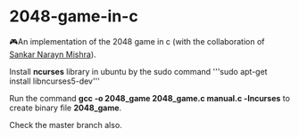# 2048-game-in-c
🎮An implementation of the 2048 game in c (with the collaboration of [Sankar Narayn Mishra](https://www.linkedin.com/in/sankarmisra90/?originalSubdomain=in)). 

Install **ncurses** library in ubuntu by the sudo command '''sudo apt-get install libncurses5-dev'''

Run the command **gcc -o 2048_game 2048_game.c manual.c -lncurses** to create binary file **2048_game**.

Check the master branch also.

